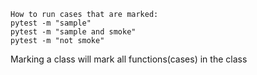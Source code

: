 	How to run cases that are marked:
	pytest -m "sample"
	pytest -m "sample and smoke"
	pytest -m "not smoke"
	
Marking a class will mark all functions(cases) in the class
